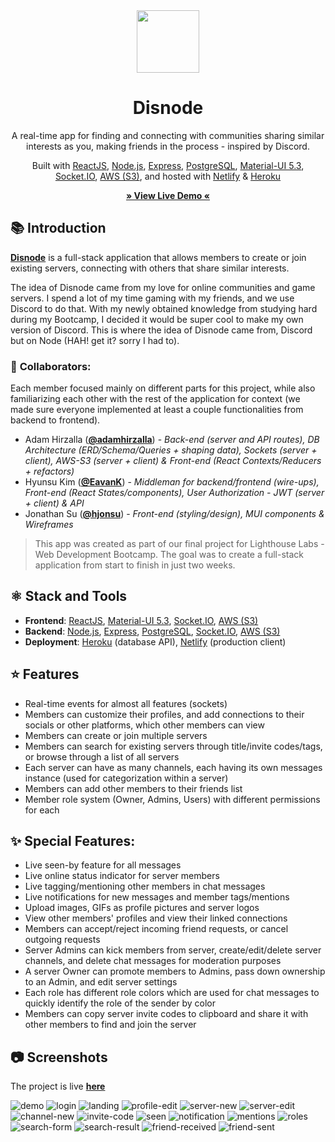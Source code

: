 <!-- TITLE -->
<div align="center">
<img src="docs/images/logo.png" width="100" />
<h1>Disnode</h1>
<p>A real-time app for finding and connecting with communities sharing similar interests as you, making friends in the process - inspired by Discord.</p>

<p>Built with 
<a href="https://reactjs.org/">ReactJS</a>,
<a href="https://nodejs.org/en/">Node.js</a>, 
<a href="https://expressjs.com/">Express</a>, 
<a href="https://www.postgresql.org/">PostgreSQL</a>, 
<a href="https://mui.com/">Material-UI 5.3</a>, 
<a href="https://socket.io/">Socket.IO</a>,
<a href="https://aws.amazon.com/s3/">AWS (S3)</a>, 
and hosted with 
<a href="https://www.netlify.com/">Netlify</a> & 
<a href="https://www.heroku.com/">Heroku</a></p>

<b><a href="http://disnode.hirzalla.ca/" target="_blank">
» View Live Demo «
</a></b>

</div>

<!-- INTRODUCTION -->

## 📚 Introduction

<b>[Disnode](http://disnode.hirzalla.ca/)</b> is a full-stack application that allows members to create or join existing servers, connecting with others that share similar interests.

The idea of Disnode came from my love for online communities and game servers. I spend a lot of my time gaming with my friends, and we use Discord to do that. With my newly obtained knowledge from studying hard during my Bootcamp, I decided it would be super cool to make my own version of Discord. This is where the idea of Disnode came from, Discord but on Node (HAH! get it? sorry I had to).

### 🤝 **Collaborators**:

Each member focused mainly on different parts for this project, while also familiarizing each other with the rest of the application for context (we made sure everyone implemented at least a couple functionalities from backend to frontend).

- Adam Hirzalla ([**@adamhirzalla**](https://github.com/adamhirzalla)) - _Back-end (server and API routes), DB Architecture (ERD/Schema/Queries + shaping data), Sockets (server + client), AWS-S3 (server + client) & Front-end (React Contexts/Reducers + refactors)_
- Hyunsu Kim ([**@EavanK**](https://github.com/EavanK)) - _Middleman for backend/frontend (wire-ups), Front-end (React States/components), User Authorization - JWT (server + client) & API_
- Jonathan Su ([**@hjonsu**](https://github.com/hjonsu)) - _Front-end (styling/design), MUI components & Wireframes_

> This app was created as part of our final project for Lighthouse Labs - Web Development Bootcamp. The goal was to create a full-stack application from start to finish in just two weeks.

## ⚛️ Stack and Tools

- <b>Frontend</b>:
  <a href="https://reactjs.org/">ReactJS</a>,
  <a href="https://mui.com/">Material-UI 5.3</a>,
  <a href="https://socket.io/">Socket.IO</a>,
  <a href="https://aws.amazon.com/s3/">AWS (S3)</a>
- <b>Backend</b>:
  <a href="https://nodejs.org/en/">Node.js</a>,
  <a href="https://expressjs.com/">Express</a>,
  <a href="https://www.postgresql.org/">PostgreSQL</a>,
  <a href="https://socket.io/">Socket.IO</a>,
  <a href="https://aws.amazon.com/s3/">AWS (S3)</a>
- <b>Deployment</b>:
  <a href="https://www.heroku.com/">Heroku</a>
  (database API), <a href="https://www.netlify.com/">Netlify</a> (production client)

<!-- FEATURES -->

## ⭐ Features

- Real-time events for almost all features (sockets)
- Members can customize their profiles, and add connections to their socials or other platforms, which other members can view
- Members can create or join multiple servers
- Members can search for existing servers through title/invite codes/tags, or browse through a list of all servers
- Each server can have as many channels, each having its own messages instance (used for categorization within a server)
- Members can add other members to their friends list
- Member role system (Owner, Admins, Users) with different permissions for each

## ✨ Special Features:

- Live seen-by feature for all messages
- Live online status indicator for server members
- Live tagging/mentioning other members in chat messages
- Live notifications for new messages and member tags/mentions
- Upload images, GIFs as profile pictures and server logos
- View other members' profiles and view their linked connections
- Members can accept/reject incoming friend requests, or cancel outgoing requests
- Server Admins can kick members from server, create/edit/delete server channels, and delete chat messages for moderation purposes
- A server Owner can promote members to Admins, pass down ownership to an Admin, and edit server settings
- Each role has different role colors which are used for chat messages to quickly identify the role of the sender by color
- Members can copy server invite codes to clipboard and share it with other members to find and join the server

<!-- ## 🛠 Installation

The project is live
<b><a href="http://disnode.hirzalla.ca/" target="_blank">here</a></b>, but if you would prefer a local installation:

1. Clone or download this repository
   ```
   git clone https://github.com/adamhirzalla/charter
   ```
2. Create a `.env` by using `.env.example` as a reference: `cp .env.example .env`
3. Update the `.env` file with your correct local psql information

   - username: `labber`
   - password: `labber`
   - database: `midterm`
   <!-- 2. Set up and run the API server


   - See [README](https://github.com/adamhirzalla/charter-api)

4. Navigate to the project directory and install dependencies `cd charter && npm i`
5. Fix to binaries for sass: `npm rebuild node-sass`
6. Reset database: `npm run db:reset`
   > Check the db folder to see what gets created and seeded
7. Run the development server: `npm run local`
   > Nodemon is used, so you should not have to restart your server
8. Visit <a href="http://localhost:8080/">http://localhost:8000/</a> on your browser -->

## 📷 Screenshots

The project is live
<b><a href="http://disnode.hirzalla.ca/" target="_blank">here</a></b>

<img src="./docs/images/demo.png" alt="demo" />
<img src="./docs/images/login.png" alt="login" />
<img src="./docs/images/landing.png" alt="landing" />
<img src="./docs/images/profile-edit.png" alt="profile-edit" />
<img src="./docs/images/server-new.png" alt="server-new" />
<img src="./docs/images/server-edit.png" alt="server-edit" />
<img src="./docs/images/channel-new.png" alt="channel-new" />
<img src="./docs/images/invite-code.png" alt="invite-code" />
<img src="./docs/images/seen.png" alt="seen" />
<img src="./docs/images/notification.png" alt="notification" />
<img src="./docs/images/mentions.png" alt="mentions" />
<img src="./docs/images/roles.png" alt="roles" />
<img src="./docs/images/search-form.png" alt="search-form" />
<img src="./docs/images/search-result.png" alt="search-result" />
<img src="./docs/images/friend-received.png" alt="friend-received" />
<img src="./docs/images/friend-sent.png" alt="friend-sent" />

<!-- ## Dependencies

- [Node 10.x or above](https://nodejs.org/en/)
- [Express 4.x or above](https://expressjs.com/)
- [NPM 5.x or above](https://docs.npmjs.com/)
- [PG 8.5 or above](https://node-postgres.com/)
- [Cookie Session 1.4 or above](https://www.npmjs.com/package/cookie-session)
- [Chalk 2.4 or above](https://www.npmjs.com/package/chalk)
- [Morgan 1.9 or above](https://www.npmjs.com/package/morgan)
- [Dotenv 2.0 or above](https://www.npmjs.com/package/dotenv)
- [jQuery 3.6 or above](https://jquery.com/)
- [EJS 2.6 or above](https://ejs.co/)
- [Sass 1.3 or above](https://sass-lang.com/)
- [Bootstrap 5.1](https://getbootstrap.com/)

## Resources

- [Unsplash](https://unsplash.com/)
- [Flaticon](https://www.flaticon.com/)
- [Font Awesome](https://fontawesome.com/)
- [SVG Repo](https://www.svgrepo.com/) -->
